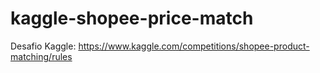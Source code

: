 # kaggle-shopee-price-match
Desafio Kaggle: https://www.kaggle.com/competitions/shopee-product-matching/rules
